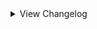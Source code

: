 <details>
<summary>View Changelog</summary>

# Plugin GUID: whistlewind.inscryption.lobotomycorp

## v3.0.0 - Wondrous Ordeals ()
### 🧱 Structural
- Refactored all custom opponents and sequencers
- Refactored card and ability creation
- Changed internal name of Abnormal card choice to 'AbnormalCardChoice'
- Changed internal name of Sefirot card choice to 'SefirotCardChoice'
- Changed internal names of Sefirot dialogue events to remove the 'Sephirah' prefix
- Separated cards into Act 1 and non-Act 1 versions under different prefixes - non-Act 1 versions use the 'wstlGBC' prefix
### 🩹 Bug fixes
- Fixed Miracle Worker challenge trying to modify full turns in the turn plan
- Fixed Apocalypse boss 'ReactiveSkin' mechanic making the boss invinicible
- Fixed certain Apocalypse boss mechanics and effects triggering at incorrect times
- Fixed Time Machine being inconsistent when removing cards from the deck
- Fixed Time Machine sometimes presenting the activating card as a choice
- Partially fixed mod cards appearing in unsupported acts
### 🔧 Tweaks
- Made adjustments to some dialogue
- Final Apocalyse challenge's icon now takes up an entire menu column
- Adjusted descriptions of Abnormal Bosses and Abnormal Encounters challenges to better clarify their effect
- Adjusted description of Unjust Scales to indicate its effect can change
- Clarified description of Concord special ability
- Changed weights used in the Abnormal Choice Node for Risk Levels, new weights for each region tier are:
    - Tier 0: (40%, 30%, 20%, 10%) -> (35%, 35%, 20%, 10%)
    - Tier 1: (30%, 30%, 20%, 20%) -> (20%, 30%, 30%, 20%)
    - Tier 2: Unchanged
- Improved Time Machine activation sequence
- Changed how Time Machine determines card choices
- Time Machine no longer activates if the player's deck has no other cards to remove
- RANDOM_PLACEHOLDER card now has Amorphous
- Apocalypse boss: cards now move in a random order
- Apocalypse boss: Time Machine cannot be activated while Long Arms is undefeated
- Apocalypse boss: Playing Refresh Decks now gives you Single Recall and Total Recall
- Apocalypse boss: Defeating Long Arms will remove all remaining Sin from cards on the board and in the hand
- Achievements API: Adjusted the description of several achievements to be clearer on how to achieve them
### ⚖️ Balancing
- Overhauled encounters
- Skeleton Shrimp now cost 5 Bones to play
- Reshuffle Decks card now possesses the Bone Meal sigil
- Reduced points of Miracle Worker from 60 -> 36
- Apocalypse boss: Adjusted reactive difficulty thresholds
- Apocalypse boss: Final phase forme gains 1 additional base Power above a certain difficulty threshold
- Apocalypse boss: Activating Time Machine sigil now resets the current phase and removes all non-boss enemy cards
### ➕ Additions
- Added XX cards
    - Green Ordeal cards, 
- Added XX abilities
    - Bone Meal
- Added Ordeal battles (see ReadMe for more info)
- Added All Ordeals challenge
- Achievements API: Added 1 new achievement

## v2.1.1 - Minor Patch (2/19/2024)
### 🩹 Bug fixes
- Fixed Plague Doctor portrait not updating correctly in Act 2
- Fixed Confession sigil causing a death loop when activated
- Fixed WhiteNight removing the boss card during the Apocalypse Bird fight
- Fixed Adoration special ability softlocking when the right-adjacent card is killed
- Fixed Transformer sigil not appearing in the Rulebook
- Fixed Grave of Cherry Blossoms not having any sigils
- Fixed custom items not being loaded into the game
- Fixed Scaredy Cat softlocking the game when it possesses certain sigils
- Grammar fixes for various rulebook entries
### 🔧 Tweaks
- Adjusted Scorching Girl's emission sprite
- Made adjustments to the WhiteNight sequence
- WhiteNight no longer has the Apostle trait
- WhiteNight defeat sequence and Time Machine acitvation sequence now have unique behaviour when triggered during custom boss fights
- (Achievements API only) Changed the names and descriptions of the three hidden achievements, changed them to no longer be hidden.
### ⚖️ Balancing
- <span style='color:red'>Increased cost of Blue Star from 2 -> 3 Blood
- <span style='color:red'>Increased cost of Blue Star (2nd forme) from 3 -> 4 Blood
- Rebalanced Melting Love from 6 Health, 3 Blood -> 5 Health, 5 Bones
- Replaced Grave of Cherry Blossoms's sigils (Sharp Quills, Bloodfiend) with Bloodletter
- Apostle sigil now requires WhiteNight to be on the same side of the board as the base card in order to trigger invulnerability
- Adoration special ability now only triggers at 1 Health
### ➕ Additions
- Added support for Pack Management API's encounter pack beta

## v2.1.0 - Into the Twilight (1/22/2024)
### 🩹 Bug fixes
- Fixed Honoured Monk having the wrong portrait
- Fixed The Road Home softlocking the game when played by Leshy
- Fixed Abnormal Bosses config replacing Grizzly Bears with Guardian Apostles in Part 1 during bosses
- Fixed Nosferatu not evolving into the correct forme
- Fixed WhiteNight not being immune to Touch of Death
- Fixed blessings being added incorrectly when Plague Doctor changes sides
- Fixed learned dialogue for Marksman and Quick Draw not playing
- Fixed some WhiteNight-related dialogue not playing correctly
- Fixed StarSound special ability targeting the wrong slots
- Fixed Behaviour Adjustment's incorrect cost from 3 Bones -> 3 Energy
- Fixed Judgement Bird special ability interaction with Repulsive cards
- Fixed Trapper boss phase 2 only using a select few modded cards - it should now draw from a larger pool
- Fixed Abnormal Trapper boss still using vanilla cards during the final phase
- Fixed some stat spell cards not showing stats
- Fixed Tiphereth B being obtainable from the Sefirot choice node
- Fixed Nothing There evolving immediately upon being revealed
- Fixed Today's Neutral Expression retaining the Undying sigil when played by the opponent
- Fixed Luminous Bracelet not showing its stats
- Fixed Queen of Hatred not recovering from exhaustion
### 🔧 Tweaks
- Twilight starter deck can now be unlocked by completing the Final Apocalypse challenge
- Minor adjustments to some sequences
- Adjusted icon for Start with a Beast cheat
- Adjusted description of Abnormal Bosses challenge to specify the affected bosses
- Angela is now unlocked when the player has at least 2 distinct Sephirah cards in their deck when moving to a Sefirot choice node
- Added extra indicators for when Bless triggers
- Bless special ability will no longer affect Giant and Uncuttable cards (Mule cards are still affected)
- Chance for Bless to create a Heretic apostle is now tied to the game's seed instead of being fully random
- Blessings are now given to whomever owns the good doctor
- Changed challenge icon for 'Start with a Beast'
- Adjusted how Blind Rage calculates slots to target
- Quick Draw icon is now flipped when possessed by the opponent
- Made a number of tweaks to dialogue
- WhiteNight now uses the Terrain stat layout
- Improved Adoration special ability's effect
- Child of the Galaxy is now singleton
- Modified how Smile special ability behaves on death; does not change the actual effect
### ⚖️ Balancing
- <span style='color:limegreen'>Increased Skin Prophecy's Health from 2 -> 3
- <span style='color:limegreen'>Increased Spider Bud's Health from 2 -> 3
- <span style='color:limegreen'>Increased Tiphereth A's Health from 2 -> 3
- <span style='color:limegreen'>Reduced Notes from a Crazed Researcher's cost from 4 -> 3 Bones
- Rebalanced Express Train to Hell from 0/4, 4 Bones -> 0/1, 2 Energy
- Rebalanced Der Freischütz from 1/1, Bifurcated Strike, Sniper -> 2/2, Sniper, Persistent
- Rebalanced We Can Change Anything from 0/2 -> 1/1
- Rebalanced Nothing There (final) from 9/9, Piercing, Thick Skin x2 -> 8/8, Piercing, Persistent
- Reworked The Snow Queen from 1/2, 5 Bones -> 2/2, 2 Blood
- Reworked Melting Love from 4/3 -> Slimes/6
- Reworked Silent Girl from 2/1, Trifurcated Strike -> 2/2, Persecutor
- Rebalanced All-Around Helper from 1/3; 4 Energy -> 1/2; 3 Energy
- Rebalanced The Burrowing Heaven from 1 Blood -> 2 Bones
- Rebalanced Child of the Galaxy from whatever it was -> 1 Blood, Lonely, targeted spell
- Reworked Yesod from 0/1; Hoarder, Corrector -> 2/3, Hoarder
- Reworked Chesed from 0/5; Thick Skin, Healer; 1 Blood -> 1/4; Regenerator, Healer; 4 Energy
- Rebalanced Hokma from 2/3 -> 1/4
- Rebalanced Angela from 3/3; Ruler of Frost, Unkillable -> 2/3; Ruler of Frost, Persecutor
- Gebura now has Persistent instead of Piercing
- <span style='color:red'>Reduced Beauty and the Beast's Power from 1 -> 0
- <span style='color:red'>Reduced Power of Mountain of Smiling Bodies 2 from 3 -> 2
- <span style='color:red'>Reduced Power of Mountain of Smiling Bodies 3 from 5 -> 3
- <span style='color:red'>Mountain of Smiling Bodies now loses 1 Power and 1 Health when reverting to a previous forme
- <span style='color:red'>Increased Tiphereth B's cost from 2 -> 3 Energy
- <span style='color:red'>Reduced Big and Will Be Bad Wolf's Health from 4 -> 3
- <span style='color:red'>Red Riding Hooded Mercenary no longer has Persistent ability
- <span style='color:red'>Judgement Bird's special ability no longer affects FaceDown cards unless Bird has Persistent
- <span style='color:limegreen'>Beauty and the Beast now has 'KillsSurvivors' trait
- <span style='color:limegreen'>Scorched Girl now has 'KillsSurvivors' trait
- <span style='color:limegreen'>Time Machine now lets you choose one of three cards to remove, rather than doing it randomly
- Adjusted some encounter blueprints' balance
- Changed the CardTemple of some cards
### ➕ Additions
- Added Final Apocalypse challenge and boss
- Added Achievements API support (6 achievements)
- Added 2 new items: Single Recall in a Bottle and Total Recall in a Bottle
- Added 3 new encounters
- Added 'Reskin Sigils' config, controlling whether Sentry and Sniper should be renamed and reskinned while this mod is installed
### 💣 Removals
- Removed Magic Bullet special ability
- Removed unused dialogue events

## v2.0.2 - Minor patch (7/29/2023)
### 🩹 Bug fixes
- Fixed incorrect play cost for Hokma (2 Bones -> 2 Blood)
- Fixed 'Start With' Cheats adding extra copies when restarting a run using the retry button

## v2.0.1 - Minor patch (7/25/2023)
### 🩹 Bug fixes
- Fixed Bloodbath evolutions not being correctly added to the game
- Fixed softlock when a card with a Totem-given Fledgling sigil evolves
### 🔧 Tweaks
- Increased point count of Miracle Worker challenge (12 -> 60) to better indicate its difficulty
### ➕ Additions
- Added dialogue to help indicate when Bless special ability has activated

## v2.0.0 - The One Perfect Book (7/22/2023)
Note that in the future, updates and changes to modded sigils will be found in the Abnormal Sigils changelog.

### 🧱 Structural
- Separated sigils into own mod: Abnormal Sigils
- Added 2 new mod dependencies: New Spell Card Toolkit, Abnormal Sigils
- Removed BepInEx as a dependency (redundant due to API)
- Reformatted the configuration file (set values will more than likely not carry over)
- Card and abilities now work and appear in Act 2
- Improved sigil code to no longer include card-specific effects; these effects are now special abilities
- Sniper and Sentry sigils will be reskinned and renamed while this mod is active
### 🩹 Bug fixes
- Abnormality card choice now correctly displays and clears dialogue
- Fixed custom challenges not working properly in Act 1
- Fixed custom death cards not being created correctly in some circumstances
- Fixed broken encounters
- Gift Giver ability no longer gives copies of owned singleton cards
- WhiteNight event no longer softlocks when there are multiple Plague Doctors in play
- Nothing There is no longer copyable by Goo Mage
- Guardian Apostle no longer revives immediately after being Downed
### 🔧 Tweaks
- Singing Machine no longer looks like a Terrain card
- Dragon cards given new appearances, no longer display their stats
- Improved sigil rulebook description to be clearer, less cluttered
- Volatile ability now uses a custom flipped icon when used by opponents
- Sporogenic and Serpent's Nest abilities can now stack
- Starter Deck 'Road to Oz' now includes The Road Home (replacing Wolf Cub) and Ozma
- Starter Deck 'Magical Girls!' now includes Magical Girl C
- Abnormality choice node probabilities changed to (0%, 2%, 5%) by default and (2%, 5%, 10%) with Better Rare Chances cheat enabled
    - Applies to both Part 1 and KCM
- Abnormality choice node can now offer multiple Rare cards as choices
- Increased point amount of Better Rare Chances (-15 -> -10)
- Adjusted flow of some dialogue
- Improved some cards' portraits
- Leshy can now trigger special events on his side of the board
    - You will not receive the rewards for doing so however
- Miracle Worker challenge now plays Plague Doctor during a random turn and will trigger during boss battles
    - activation sequence no longer plays every battle
- Plague Doctor uses a separate, per-run counter if played by Leshy
- Bless special ability can no longer trigger multiple times per battle
- Replaced Marksman and Quick Draw sigils with the vanilla Sniper and Sentry sigils
### ➕ Additions
#### Cards
- Added the following cards:
    - Magical Girl C, Price of Silence, Pinocchio, Nosferatu, The Way Home, Ozma, Silent Girl (Rare)
- Added the following special cards:
    - The Adult Who Tells Lies, Jester of Nihil, Malkuth, Yesod, Hod, Netzach, Tiphereth A and Tiphereth B, Gebura, Chesed, Binah, Hokma, Angela
- Added the following starter decks (* = Replaces the primary card if Ruina cards are disabled in the config):
    - Random (3 randomly selected mod cards)
    - People Pleasers (Today's Shy Look, Pinocchio/Mirror of Adjustment*, Behaviour Adjustment)
    - Freak Show (Beauty and the Beast, Void Dream Queen Bee)
    - Apocrypha (Fragment of the Universe, Skin Prophecy, Price of Silence/1.76MHz*)
    - Keter (Bloodbath, The Burrowing Heaven, The Snow Queen)
- Added the following Tribes:
    - Anthropoid, Botanic, Divine, Fae, Mechanical
- Added the following Traits:
    - Boneless, SwanBrother, NakedSerpent, SporeFriend, ImmuneToInstaDeath, Orchestral
- Added pixel sprites for all cards
#### Abilities
- Added the following abilities:
    - Neutered, Neutered Latch, Return to Nihil, False Throne, Rightful Heir, Opportunistic, Cycler, Barreler, Follow the Leader, Persistent
- Added the following stat icons:
    - Nihil, Passing Time, Sigil Power
- Added the following special abilities:
    - Cowardly, The Homing Instinct
- Added the following status effects:
    - Spores, Worms
- Abilities can now be used by cards in Act 2
#### Other
- Added new configuration options
- Added the following cheats:
    - Start with a Beast, Start with a Jester, Start with a Liar
- Added Sefirot card choice node
### ⚖️ Gameplay Changes
#### Cards
- All-Around Helper: Cost changed (2 Blood -> 4 Energy)
- Apocalypse Bird: Health increased (8 -> 12), given Made of Stone
- Apostles: Replaced Terrain trait with Apostle trait, removed Uncuttable trait
- Downed Apostles: Health reduced to 1 for all variants, removed Repulsive sigil
- Spear Apostle: Power increased from 3 -> 4
- Army in Black: Reworked into Targeted Spell with Volatile
- Army in Pink: special ability now triggers when 3 ally cards die
- Backward Clock: Cost changed (4 Bones -> 2 Energy)
- Behaviour Adjustment: Cost changed (4 Bones -> 3 Energy)
- Big Bird: Given Cycler ability
- Bloodbath 2: Cost reduced (2 -> 1 Blood)
- Bloodbath 3: Rebalanced (1/3; 3 Blood -> 1/2, 2 Blood)
- Blue Star: Reworked into:
    - Forme 1: 0/4; Fledgling; 2 Blood
    - Forme 2: 0/4; Fledgling, Idol; 3 Blood
    - Forme 3: 4/4; Fledgling, All Strike; 4 Blood
- The Burrowing Heaven: Reworked into 0/1; Guardian, Sentry; 1 Blood
- CENSORED: Rebalanced (6/3, 4 Blood -> 4/3, 3 Blood)
- Clouded Monk: Cost reduced (3 Blood -> 2 Blood)
- Dimensional Refraction Variant: Reworked (4/4; 3 Blood -> 0/1; Sigil Power; 2 Blood)
- Il Pianto Della Luna: Health increased (6 -> 7)
- Child of the Galaxy: Reworked into 1/1; Flag Bearer, Bone Digger; 1 Blood
- Don't Touch Me: Cost changed (2 Bones -> 2 Energy), given Terrain trait
- Brothers: Given Terrain trait
- Second Brother: Given Piercing ability, Power reduced (0 -> 1)
- Third Brother: Health reduced (3 -> 2)
- Fourth Brother: Health reduced (2 -> 1)
- Fifth Brother: Replaced Sharp Quills with Scorching
- Sixth Brother: Replaced Stinky with Thick Skin
- Flesh Idol: Reworked into 0/4; 2 Bones; Aggravating, Fledgling (2)
- Funeral of the Dead Butterflies: Rebalanced (3/3, 3 Blood -> 1/3, 2 Blood)
- Giant Tree Sap: Cost reduced (4 -> 3 Bones), is now Rare
- Happy Teddy Bear: Reworked into 1/5; Guardian; 6 Bones
- King of Greed: Rebalanced (4/5, Hefty, 2 Blood -> 2/5, Cycler, 1 Blood)
- Luminous Bracelet: Reworked into 0/2 Targeted Spell; Greedy Healing, Give Stats and Sigils; 2 Energy
- Magical Girl D: Rebalanced (3 Health; 2 Blood -> 2 Health; 1 Blood), renamed to The King of Greed
- Magical Girl H: Power reduced (2 -> 1), given Opportunistic ability
- Queen of Hatred: Power increased (7 -> 8)
- Magical Girl S: Power reduced (2 -> 1), no longer Rare, renamed to The Knight of Despair
- Melting Love: Health increased (2 -> 3)
- 1.76 MHz: Reworked (0/3; Annoying, Leader; 2 Bones -> 2/1; Annoying; 3 Energy)
- Mountain of Smiling Bodies 2: Cost reduced (3 Blood -> 2)
- Mountain of Smiling Bodies 3: Rebalanced (4 Power; 4 Blood -> 5 Power; 3 Blood)
- Nameless Fetus: Cost reduced (5 -> 3 Bones)
- Notes from a Crazed Researcher: Reworked into Targeted Spell; 2/0; Brittle, Give Stats and Sigils; 4 Bones
- Nothing There Final: Given Piercing, Thick Skin x2 sigils
- Old Faith and Promises: Cost changed (2 Bones -> 3 Energy)
- One Sin and Hundreds of Good Deeds: Cost reduced (2 Bones -> 1 Bone)
- Porccubus: Health reduced (2 -> 1)
- Queen Bee: Health reduced (6 -> 4)
- Little Red Riding Hooded Mercenary: Reworked into 2/5; Sniper, Persistent; 3 Blood; Crimson Scar
- Big and Will Be Bad Wolf: Reworked into 3/4; Assimilator; 3 Blood; Crimson Scar
- Sapling: Reworked (0/2; free -> 0/2; Bone Digger, 2 Bones; Terrain)
- Scarecrow Searching for Wisdom: Rebalanced (1/3, 5 Bones -> 1/1, 4 Bones)
- Schadenfreude: Rebalanced (0/1; Quick Draw, Touch of Death; 4 Bones -> 1/1; Sentry; 3 Energy)
- Scorched Girl: Cost reduced (3 -> 2 Bones)
- Shelter from the 27th of March: Reworked into Targeted Spell; 0/0 ; Repulsive, Aggravating, Give Sigils; 3 Energy
- Spider Buff: Cost reduced (4 -> 3 Bones)
- Chairs: Power reduced (1 -> 0)
- Silent Orchestra: Rebalanced (1/5 -> 2/6)
- Silent Machine: Rebalanced (0/8, 2 Blood -> 0/3, 1 Blood)
- The Snow Queen: Rebalanced (3 Health 6 Bones -> 2 Health; 5 Bones)
- Snow White's Apple: Health reduced from 3 -> 1
- Snow White's Vines: gained the Terrain Trait
- The Firebird: Power increased (1 -> 2)
- The Naked Nest: Given NakedSerpent Trait
- The Naked Worm: Given NakedSerpent Trait
- Theresia: Cost changed (1 Bone -> 2 Energy)
- Today's Shy Look: Special ability tweaked to randomise when multiple copies are drawn at once
- Standard Training-Dummy Rabbit: Rebalanced (0/1, 1 Bone -> 0/2, 1 Energy)
- The Lady Facing the Wall: Rebalanced (0/2; Punisher -> 1/2; Sharp Quills)
- We Can Change Anything: Power reduced (1 -> 0)
- WhiteNight: Health reduced from 666 -> 66, replaced Terrain trait with Apostle, added ImmuneToInstaDeath trait
    - Can now be killed by regular cards, with a different reward if done so
- You Must Be Happy: Reworked into Targeted Spell, 0/2; Scrambler; 2 Energy
- You're Bald...: Reworked (1/1, 3 Bones -> 0/2, 2 Energy)
- Ttungsil: Removed Fledgling ability
#### Abilities
- Apostle: Now prevents damage and death while WhiteNight is an ally
- Broodmother: Powerlevel reduced (4 -> 3)
- Burning: Renamed to Scorching
- Nettle Clothes: Now considers cards with SwanBrother trait, no longer deals damage to the base card upon Brother cards dying
- Martyr: Can now activate when sacrificed, added additional effect:
    - "When a card bearing this sigil dies, all allied creatures gain 2 Health [ and lose all negative status effects ]."
- Corrector: Powerlevel reduced (3 -> 2)
- Frozen Heart: Healing amount changed (1 -> 2)
- Fungal Infector: Renamed to Sporogenic, reworked to be:
    - "Creatures adjacent to this card gain 1 Spores at the end of its owner's turn. This sigil activates before other sigils."
- Piercing: Reworked to be:
    - "Damage dealt by this card cannot be negated or reduced by sigils such as Armoured or Thick Skin. Deal 1 overkill damage when attacking a card."
- Serpent's Nest: No longer obtainable as a totem bottom, reworked to be:
    - "When a card bearing this sigil is struck, the striker gains 1 Worms."
- Conductor: Reworked to be:
    - "The effect of this sigil will change over the next 3 turns. This turn: do nothing."
- Ruler of Frost: Reworked to be:
    - "Activate: Once per turn, pay 3 Bones to choose a space on the board. If the space is occupied by a killable card, transform it into a Frozen Heart. Otherwise create a Block of Ice."
- The Train: Reworked to be:
    - "Three turns after this card is played, kill all creatures on the board. Creatures killed this way do not drop bones."
- Sap: Triggers less often, is now inherited from card merging
- Justitia: No longer affects Terrain and Pelt cards, mouse cursor will change when hovering over affectable cards
#### Other
- Starter decks Road to Oz, Magical Girls!, Twilight now require completing the respective in-game event before unlocking the deck
    - This can be overriden in the config by-the-by
### 💣 Removals
- Removed emission sprites from some terrain cards
- Removed Marksman and Quick Draw abilities

<details>
<summary>Pre-2.0 Updates</summary>

## v1.3.1 - Final Pre-2.0 Update (1/28/2023)
### 🧱 General
- Adjusted sprite of All-Around Helper
- Changed artwork for Group Healer to be more distinct from Team Leader
- Minor optimisations
### 💣 Removals
- Removed special behaviour from Quick Draw and Woodcutter due to API fixing Sentry softlocking

## v1.3.0 - Futureproofing Update (12/31/2022)
### 🧱 General
- Added compatibility features for upcoming 2.0 update
- Refactored some internal systems
- Tweaked card sprites
- Adjusted descriptive text of challenges Miracler Worker and Better Rare Chances
### 🩹 Bug fixes
- Fixed Plague Doctor's portrait not correctly updating mid-battle
- Fixed abnormality choice node visual bug relating to card deck
- Fixed certain singleton cards being reobtainable after certain events
### ➕ Additions
- Added starter deck support for Part 1
- Added 1 new starter deck: Random Mod Cards
- Added new config 'EXTRA RANDOM CARDS' for adding extra mod cards to the Random Mod Cards starter deck (Part 1 and KCM)

## v1.2.5 - Bug fix (11/23/2022)
### 🩹 Bug fixes
- Actually fixed Mountain of Smiling Bodies softlocking when dying

## v1.2.4 - Big Boy patch (11/22/2022)
### 🩹 Bug fixes
- Fixed cards with custom evolutions evolving into the wrong forme when played by Leshy
- Reverted prior change to Mountain of Smiling Bodies

## v1.2.3 - Bodies of Apostles patch (11/21/2022)
### 🧱 General
- Mod now unpatches itself OnDisable
### 🩹 Bug fixes
- Fixed downed Apostles not evolving into their correct forme
- Mountain of Smiling Bodies now checks if card slot is null when killed after evolving
### 🔧 Tweaks
- Rewrote Woodcutter ability to use logic from API's Sentry fix
- Quick Draw now inherits from Sentry
### 💣 Removals
- Removed some debugging items
- Removed unnecessary patches

## v1.2.2 - The 'Who Let Me Code' patch (10/6/2022)
### 🩹 Bug fixes
- Fixed the following cards not being obtainable as card choices
    - Judgement Bird
    - One Sin and Hundreds of Good Deeds
    - Plague Doctor
    - Yang
    - Yin
    - You're Bald...

## v1.2.1 - Minor patch (9/26/2022)
### 🧱 General
- Fixed inaccurate information in the ReadMe
- CENSORED's ability now has opponent compatibility
### 🩹 Bug fixes
- Fixed Hatred special not properly checking for other Magical Girls
### 🔧 Tweaks
- Improved rulebook entry descriptions for special abilities

## v1.2.0 - Close Encounters of the Abnormal Kind (9/18/2022)
### 🧱 General
- Adjusted the descriptions for some configurations to reflect new changes/be clearer.
- Fixed inaccurate information in the ReadMe
- Added PackManager compatibility
### 🩹 Bug fixes
- Fixed visual bug related to interactions with Regenerator and facedown cards
- Fixed visual bug related to Cursed ability activating when the killer has also died
- Fixed visual bug where created Spore Mold Creatures would glow when they shouldn't
- Fixed 1.76 MHz's cost being 3 bones instead of 2 bones
- Fixed First Brother's Health being 2 not 1
- Fixed Second Brother's Health being 2 not 1
- Fixed Fourth Brother's Health being 1 not 2
- Fixed Fungal Infector not affecting cards that were affected in previous battles
- Fixed Singing Machine not having an emission
- Fixed Queen of Hatred not switching back from Tired forme
- Fixed Magical Girl D not showing dialogue on evolve
- Fixed Plague Doctor special ability not activating when on the opponent's side of the board
- Fixed placeholder descriptions for Grave of Cherry Blossoms, The Little Prince still being present
- Fixed Witness ability's Rulebook entry displaying an incorrect cost
### 🔧 Tweaks
- Reworked Conductor ability to now give passive Power rather than draw Chair cards
- Nettles Clothes ability now shows added abilities
- The Naked Nest and The Naked Worm are now part of the Insect tribe
- Redid the dialogue for the Abnormality choice node, no longer plays in KCM
- Tweaked Broodmother, Queen Nest, Serpent's Nest abilities to have drawn cards inherit merged sigils
- Tweaked Gift Giver ability to have drawn cards inherit merged sigils IF Gift Giver is possessed by Laetitia
- Broodmother, Gift Giver, Corrector abilities now have opponent support
- Rewrote rulebook entry for Queen Nest
- Tweaked a number of cards' descriptions to better fit the game
### ⚖️ Balancing
- Yang event now only removes 1 card of the relevant cards at random instead of both
- Funeral of the Dead Butterflies is no longer Rare
- Notes from a Crazed Researcher no longer has Volatile
- WhiteNight no longer heals taken damage
- Buffed Singing Machine's Health from 4 -> 8
- Buffed Void Dream Rooster's Health from 2 -> 3
- Rebalanced Funeral of the Dead Butterflies to be (3,3) stats, 3 Blood, Double Strike
- Changed The Dreaming Current from (3,2) stats, 2 Blood cost, Rampager -> (4,2) stats, 3 Blood cost, Rampager and Waterborne
- Nerfed Silent Orchestra's stats from (3,6) -> (1,5)
- Increased Worker Bee's cost from FREE -> 1 Bone
### ➕ Additions
- Added custom encounters for each region
- Added starter deck Lonely Friends
    - Scorched Girl, Laetitia, Child of the Galaxy
- Added starter deck Blood Machines
    - We Can Change Anything, All-Around Helper, Singing Machine
- Added config option Abnormal Bosses
- Added config option Abnormal Encounters
- Added config option Better Rare Chances
- Added config option Miracle Worker
- Added challenge Abnormal Bosses
- Added challenge Abnormal Encounters
- Added challenge Abnormal Encounters
- Added challenge Miracle Worker
- Added cheat Better Rare Chances
- Added 10 death cards
- Added opponent-only cards: Guardian Apostle, Moleman Apostle, Rudolta (mule version), Skeleton Shrimp, Crumpled Can

## v1.1.1 - Broken Shovel patch (8/26/2022)
### 🧱 General
- Fixed ReadMe's description of Sapling showing the wrong Power
- Fixed ReadMe's description of Giant Tree being incorrectly formatted
- Removed an duplicate entry in the ReadMe of Lady Facing the Wall
- Changed ReadMe's description of Nothing There to display X/X for stats
### 🩹 Bug fixes
- Fixed Gardener not activating at all
- Fixed Magical Girl S and Army in Pink's special abilities activating whilst in hand
- Fixed Omni Strike not attacking Giant cards properly
### 🔧 Tweaks
- Changed emissions of Parasite Tree, Sapling, and The Little Prince to not obscure their cost
- Tweaked Army in Pink's special ability
### ⚖️ Balancing
- Buffed Apocalypse Bird's Power from 2 -> 3
- Buffed Army in Black's Power from 0 -> 1
- Buffed Void Dream's Power from 0 -> 1
- Increased Spider Brood's cost from FREE -> 1 Blood

## v1.1.0 - First Major Update™ (8/22/2022)
### 🧱 General
- Changed file name for config file (see above for more information on this)
- Rearranged the order of the configs in the config file
- Added opponent AI compatibility for Sniper and Marksman abilities
- Bifurcated Strike, Trifurcated Strike, and Double Strike now add stackable extra attacks for Sniper and Marksman abilities
- Omni Strike now attacks the base card's opposing slot if they aren't a Giant card rather than only the leftmost slot
- All abilities now have an icon for Act 2 if you wish to mess around with them in Act 2 - NOTE: Act 2 is not supported and has not been playtested
- Fixed inaccurate information in the ReadMe
### 🩹 Bug fixes
- Fixed custom death cards not being properly added to the game
- Fixed Assimilator and Bloodfiend still activating when the base card has died
- Fixed Martyr ability causing the game to freeze when there are no valid targets to be healed
- Fixed Quick Draw and Woodcutter abilities causing the game to freeze in certain scenarios
- Fixed Gardener ability activating when not on the board
- Fixed Gardener ability causing the game to freeze when the dead card's slot isn't empty
- Fixed Ruler of Frost ability causing the game to freeze when the dead card's slot isn't empty
- Fixed Cursed ability affecting Giant cards
- Fixed Flag Bearer ability revoking the Health buff under certain situations
- Fixed Regenerator ability killing adjacent cards when they are at max Health
- Fixed incorrect Regenerator ability description
- Fixed Magical Girl H's special ability not accounting for certain situations
- Fixed Judgement Bird's special ability not accounting for Airborne or Repulsive
- Fixed Submerged cards not flipping when targeted by Judgement Bird
- Fixed the Mirror of Adjustment not properly displaying the Mirror stat icon
- Fixed Nothing There and Express Train to Hell being selectable hosts/sacrifices at card merge and campfire nodes
### 🔧 Tweaks
- Assimilator, Queen Nest, Cursed, Regenerator, Reflector, Grinder abilities are now modular
- Made a number of abilities stackable (see Abilities section for more information)
- Tweaked Bloodbath's special ability to better indicate to the player when it has activated whilst in hand
- Snow White's Apple now kills survivors at the Campfire
- Plague Doctor now changes its appearance based on the number of times it has healed cards (change persists even if you reset mid-battle)
- Piercing ability now has different behaviour when possessed by Staff Apostle
- Added placeholder text for when all 3 Magical Girls are on the same side of the board
- Updated Nameless Fetus's sprites
- Updated WhiteNight's sprite and emission
- Mirror of Adjustment now uses the default stat layout
- Made minor changes to various card and ability descriptions
- Cards killed by certain event cards no longer activate triggers. This is to prevent softlocks relating to certain ability combinations
### ⚖️ Balancing
- Queen Nest ability no longer creates a Worker Bee when played
- Made of Slime ability now gives created cards 1 Power, no longer affects cards with 1 Health
- Cursed ability no longer affects card with the Uncuttable trait or the Made of Stone ability
- Changed Bloodbaths' stats and gave them the Spilled Blood stat icon
- Cards created by the Roots ability now inherit the base card's sigils
- Minions created by Gardener now inherit the dead card's sigils
- Minions created by CENSORED now inherit the full Power of the killed card
- Army in Pink's special ability now creates 4 copies of Army in Black in hand when triggered
- Bloodbath 1, 2, and 3 now all the have Spilled Blood stat icon
- Buffed CENSORED's Health from 2 -> 3
- Buffed Queen Bee's Health from 5 -> 6
- Buffed Snow Queen's Health from 2 -> 3
- Buffed Scarecrow Searching for Wisdom's Health from 2 -> 3
- Buffed Luminous Bracelet's Health from 1 -> 2
- Buffed Opened Can of WellCheers's Health from 1 -> 2
- Buffed We Can Change Anything's stats from (0,1) -> (1,2)
- Increased Express Train to Hell's cost from FREE -> 6 Bones
- Reduced The Train ability's activation cost from 12 Bones -> 6 Bones
- Reduced Parasite Tree's cost from 2 Blood -> 1 Blood
- Rebalanced 1.76 MHz to 2 Bones cost
- Rebalanced Blue Star 1 to have (0,2) stats, Fledgling
- Rebalanced Blue Star 2 to have (2,6) stats, Assimilator, Omni Strike
- Rebalanced Flesh Idol to have (0,2) stats, 3 Bones cost
- Rebalanced Crumbling Armour to have (0,3) stats, 5 Bones cost
- Rebalanced Scythe Apostle from 3 Power, Woodcutter -> 2 Power, Double Strike
- Rebalanced Army in Pink to have (3,3) stats, Protector, Clinger
- Rebalanced Army in Black to have (0,1) stats, Volatile, Brittle, 0 cost
- Nerfed Bloodbath's Health from 3 -> 1
- Nerfed Bloodbath 1's Health from 3 -> 1 
- Nerfed Bloodbath 2's Health from 3 -> 2
- Nerfed Bloodbath 3's Power from 3 -> 1
### ➕ Additions
- Big Bird and Blue Star now possess special abilities
- Added starter deck First Day
    - One Sin, Fairy Festival, Old Lady
- Added starter deck Road to Oz
    - Wolf Cub, Scarecrow Searching for Wisdom, Warm-Hearted Woodsman
- Added starter deck Magical Girls!
    - Magical Girl H, Magical Girl D, Magical Girl S
- Added starter deck Twilight
    - Punishing Bird, Big Bird, Punishing Bird
- Added card choice node
- Added config option No Donators
- Added config option Card Choice at Start
- Added combat event for Apocaylpse Bird
- Added combat event for Yin and Yang
- Added card Child of the Galaxy
- Added card Fragment of the Universe
- Added card Apocalypse Bird
- Added card The Little Prince
- Added card Dream of a Black Swan
- Added card Giant Tree Sap
- Added card Skin Prophecy
- Added card Behaviour Adjustment
- Added card Old Faith and Promise
- Added card Yin
- Added card Yang
- Added card Backward Clock
- Added card Il Pianto della Luna
- Added ability Fungal Infector
- Added ability Clothes Made of Nettles
- Added ability Witness
- Added ability Corrector
- Added ability Alchemist
- Added ability Time Machine
- Added special ability Giant Tree Sap
- Added special ability Big Bird

## v1.0.7 - Martyr bug fix (7/22/2022)
### 🩹 Bug fixes
- Fixed Martyr ability softlocking when there aren't any other valid cards
- Melting Love can now be found as a rare card
- Judgement Bird is now found as a common choice instead of a rare
### 🔧 Tweaks
- Changed sigil icons of activated abilities to better indicate their nature
- Martyr ability now longer changes your view during combat
### ⚖️ Balancing
- Reduced One Sin's cost from 4 Bones -> 2 Bones

## v1.0.5 & v1.0.6 - Nothing Angels patch (7/3/2022)
### 🩹 Bug fixes
- Fixed Apostles not entering Downed state when killed
- Fixed Nothing There not being properly added to the deck
- Fixed Apostle Spear emission not showing
- WhiteNight event works again
### 🔧 Tweaks
- Dreaming Current now has Rampager instead of Sprinter and Hefty
- Reverted some cards' emissions to the default colour
### ⚖️ Balancing
- Select cards can no longer be used at the Campfire or Mycologists

## v1.0.3 & v1.0.4 - Mountains of Coloured Text patch (6/29/2022)
### 🩹 Bug fixes
- Fixed Assimilator ability not doing proper checks on the base Card
- Fixed Assimilator ability not properly checking for MoSB evolutions (v1.0.4)
### 🔧 Tweaks
- Leshy's eyes now turn red during the WhiteNight event
- Changed colour of text relating to WhiteNight event
- Tweaked Assimilator ability OnDie trigger to be specific to MoSB

## v1.0.2 - Prayer and Bees patch (6/28/2022)
### 🩹 Bug fixes
- Fixed Queen Nest ability softlocking when Queen Bee is dropped by the Mule
### 🔧 Tweaks
- Tweaked Confession ability to make Heretic sequence smoother
### ⚖️ Balancing
- Cards from the WhiteNight event no longer drop bones when killed
- Hundreds of Good Deeds now dies if Confession is activated during a boss

## v1.0.1 - Bones and Trains patch (6/27/2022)
### 🧱 General
- Removed the fourth zero from the in-game version number to be consistent with the Thunderstore version number
### 🩹 Bug Fixes
- Fixed Boons of the Bone Lord not giving bones
- Fixed cards not dropping bones if a copy was previously killed by The Train
- Fixed The Train ability being free to activate
### 🔧 Tweaks
- Confession ability changed to an activated-type ability
- Fixed an error in the README regarding The Train ability's description
- Can no longer activate The Train ability if there are no other cards on the board
### ⚖️ Balancing
- Increased The Train ability activation cost 10 -> 12

## v1.0.0 - Initial release (6/26/2022)
### ➕ Additions
- 71 Cards
- 38 Abilities
- 13 Special abilities

</details>
</details>